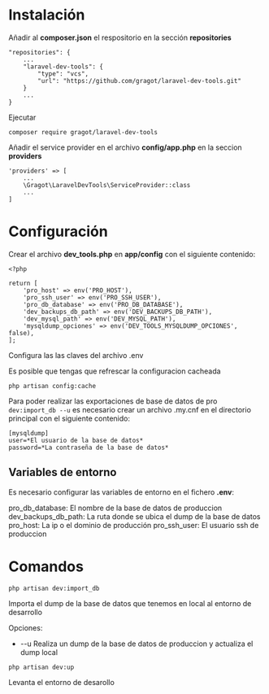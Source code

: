 # Instalación

Añadir al **composer.json** el respositorio en la sección **repositories**

``` 
"repositories": {
    ...
    "laravel-dev-tools": {
        "type": "vcs",
        "url": "https://github.com/gragot/laravel-dev-tools.git"
    }
    ...
}
```

Ejecutar

```
composer require gragot/laravel-dev-tools
```

Añadir el service provider en el archivo **config/app.php** en la seccion **providers**

```
'providers' => [
    ...
    \Gragot\LaravelDevTools\ServiceProvider::class
    ...
]
```

# Configuración

Crear el archivo **dev_tools.php** en **app/config** con el siguiente contenido:

```
<?php

return [
    'pro_host' => env('PRO_HOST'),
    'pro_ssh_user' => env('PRO_SSH_USER'),
    'pro_db_database' => env('PRO_DB_DATABASE'),
    'dev_backups_db_path' => env('DEV_BACKUPS_DB_PATH'),
    'dev_mysql_path' => env('DEV_MYSQL_PATH'),
    'mysqldump_opciones' => env('DEV_TOOLS_MYSQLDUMP_OPCIONES', false),
];

```

Configura las las claves del archivo .env

Es posible que tengas que refrescar la configuracion cacheada

``` 
php artisan config:cache
```

Para poder realizar las exportaciones de base de datos de pro ``` dev:import_db --u ``` es necesario crear un archivo .my.cnf en el directorio principal con el siguiente contenido:

```
[mysqldump]
user=*El usuario de la base de datos*
password=*La contraseña de la base de datos*
```

## Variables de entorno

Es necesario configurar las variables de entorno en el fichero **.env**:

pro_db_database: El nombre de la base de datos de produccion
dev_backups_db_path: La ruta donde se ubica el dump de la base de datos
pro_host: La ip o el dominio de producción
pro_ssh_user: El usuario ssh de produccion

# Comandos

```
php artisan dev:import_db
```

Importa el dump de la base de datos que tenemos en local al entorno de desarrollo

Opciones:

* --u Realiza un dump de la base de datos de produccion y actualiza el dump local

```
php artisan dev:up
```

Levanta el entorno de desarollo